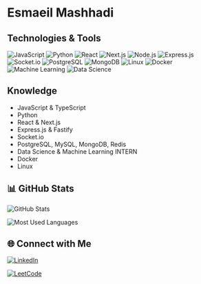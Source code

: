 # Esmaeil Mashhadi

## Technologies & Tools

![JavaScript](https://img.shields.io/badge/-JavaScript-F7DF1E?style=flat-square&logo=javascript&logoColor=black)
![Python](https://img.shields.io/badge/-Python-3776AB?style=flat-square&logo=python&logoColor=white)
![React](https://img.shields.io/badge/-React-61DAFB?style=flat-square&logo=react&logoColor=black)
![Next.js](https://img.shields.io/badge/-Next.js-000000?style=flat-square&logo=next.js&logoColor=white)
![Node.js](https://img.shields.io/badge/-Node.js-339933?style=flat-square&logo=node.js&logoColor=white)
![Express.js](https://img.shields.io/badge/-Express.js-000000?style=flat-square&logo=express&logoColor=white)
![Socket.io](https://img.shields.io/badge/-Socket.io-010101?style=flat-square&logo=socket.io&logoColor=white)
![PostgreSQL](https://img.shields.io/badge/-PostgreSQL-336791?style=flat-square&logo=postgresql&logoColor=white)
![MongoDB](https://img.shields.io/badge/-MongoDB-47A248?style=flat-square&logo=mongodb&logoColor=white)
![Linux](https://img.shields.io/badge/-Linux-FCC624?style=flat-square&logo=linux&logoColor=black)
![Docker](https://img.shields.io/badge/-Docker-2496ED?style=flat-square&logo=docker&logoColor=white)
![Machine Learning](https://img.shields.io/badge/-Machine%20Learning-000000?style=flat-square&logo=machine-learning&logoColor=white)
![Data Science](https://img.shields.io/badge/-Data%20Science-000000?style=flat-square&logo=data-science&logoColor=white)

## Knowledge

- JavaScript & TypeScript
- Python
- React & Next.js
- Express.js & Fastify
- Socket.io
- PostgreSQL, MySQL, MongoDB, Redis
- Data Science & Machine Learning INTERN
- Docker
- Linux

## 📊 GitHub Stats

![GitHub Stats](https://github-readme-stats.vercel.app/api?username=Esmaeil-Mashhadi&show_icons=true&theme=radical) 

![Most Used Languages](https://github-readme-stats.vercel.app/api/top-langs/?username=Esmaeil-Mashhadi&layout=compact&theme=radical)

## 🌐 Connect with Me

[![LinkedIn](https://img.shields.io/badge/-LinkedIn-0077B5?style=flat-square&logo=linkedin&logoColor=white)](https://www.linkedin.com/in/esmaeil-mashhadi)

[![LeetCode](https://img.shields.io/badge/-LeetCode-FFA116?style=flat-square&logo=leetcode&logoColor=black)](https://leetcode.com/u/alchemist_man/)
